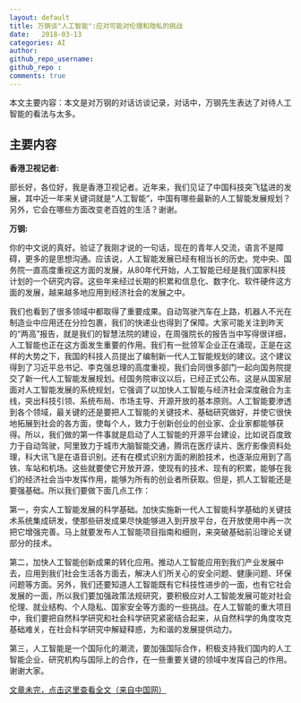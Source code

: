 ```yaml
---
layout: default
title: 万钢谈"人工智能":应对可能对伦理和隐私的挑战
date:   2018-03-13
categories: AI
author: 
github_repo_username: 
github_repo : 
comments: true
---
```


本文主要内容：本文是对万钢的对话访谈记录，对话中，万钢先生表达了对待人工智能的看法与太多。

<!-- more -->





## 主要内容

**香港卫视记者:**

部长好，各位好，我是香港卫视记者。近年来，我们见证了中国科技突飞猛进的发展，其中近一年来关键词就是“人工智能”，中国有哪些最新的人工智能发展规划？另外，它会在哪些方面改变老百姓的生活？谢谢。

**万钢:**

你的中文说的真好。验证了我刚才说的一句话，现在的青年人交流，语言不是障碍，更多的是思想沟通。应该说，人工智能发展已经有相当长的历史。党中央、国务院一直高度重视这方面的发展，从80年代开始，人工智能已经是我们国家科技计划的一个研究内容。这些年来经过长期的积累和信息化、数字化、软件硬件这方面的发展，越来越多地应用到经济社会的发展之中。

我们也看到了很多领域中都取得了重要成果。自动驾驶汽车在上路，机器人不光在制造业中应用还在分捡包裹，我们的快递业也得到了保障。大家可能关注到昨天的“两高”报告，就是我们的智慧法院的建设，在周强院长的报告当中写得很详细，人工智能也正在这方面发生重要的作用。我们有一批领军企业正在涌现，正是在这样的大势之下，我国的科技人员提出了编制新一代人工智能规划的建议。这个建议得到了习近平总书记、李克强总理的高度重视，我们会同很多部门一起向国务院提交了新一代人工智能发展规划。经国务院审议以后，已经正式公布。这是从国家层面对人工智能发展的系统规划，它强调了以加快人工智能与经济社会深度融合为主线，突出科技引领、系统布局、市场主导、开源开放的基本原则。人工智能要渗透到各个领域，最关键的还是要把人工智能的关键技术、基础研究做好，并使它很快地拓展到社会的各方面，使每个人，致力于创新创业的创业家、企业家都能够获得。所以，我们做的第一件事就是启动了人工智能的开源平台建设，比如说百度致力于自动驾驶，阿里致力于城市大脑智能交通，腾讯在医疗读片、医疗影像资料处理，科大讯飞是在语音识别。还有在模式识别方面的刷脸技术，也逐渐应用到了高铁、车站和机场。这些就要使它开放开源，使现有的技术、现有的积累，能够在我们的经济社会当中发挥作用，能够为所有的创业者所获取。但是，抓人工智能还是要强基础。所以我们要做下面几点工作：

第一，夯实人工智能发展的科学基础。加快实施新一代人工智能科学基础的关键技术系统集成研发，使那些研发成果尽快能够进入到开放平台，在开放使用中再一次把它增强完善。马上就要发布人工智能项目指南和细则，来突破基础前沿理论关键部分的技术。

第二，加快人工智能创新成果的转化应用。推动人工智能应用到我们产业发展中去，应用到我们社会生活各方面去，解决人们所关心的安全问题、健康问题、环保问题等方面。另外，我们还要知道人工智能既有它科技性进步的一面，也有它社会发展的一面，所以我们要加强政策法规研究，要积极应对人工智能发展可能对社会伦理、就业结构、个人隐私、国家安全等方面的一些挑战。在人工智能的重大项目中，我们要把自然科学研究和社会科学研究紧密结合起来，从自然科学的角度攻克基础难关，在社会科学研究中解疑释惑，为和谐的发展提供动力。

第三，人工智能是一个国际化的潮流，要加强国际合作，积极支持我们国内的人工智能企业、研究机构与国际上的合作，在一些重要关键的领域中发挥自己的作用。谢谢大家。

[文章未完，点击这里查看全文（来自中国网）](https://3g.163.com/news/article/DCHJ83A50001875N.html#adaptation=pc)